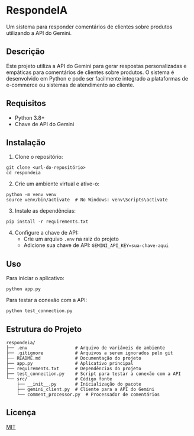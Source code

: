 # RespondeIA

Um sistema para responder comentários de clientes sobre produtos utilizando a API do Gemini.

## Descrição

Este projeto utiliza a API do Gemini para gerar respostas personalizadas e empáticas para comentários de clientes sobre produtos. O sistema é desenvolvido em Python e pode ser facilmente integrado a plataformas de e-commerce ou sistemas de atendimento ao cliente.

## Requisitos

- Python 3.8+
- Chave de API do Gemini

## Instalação

1. Clone o repositório:
```
git clone <url-do-repositório>
cd respondeia
```

2. Crie um ambiente virtual e ative-o:
```
python -m venv venv
source venv/bin/activate  # No Windows: venv\Scripts\activate
```

3. Instale as dependências:
```
pip install -r requirements.txt
```

4. Configure a chave de API:
   - Crie um arquivo `.env` na raiz do projeto
   - Adicione sua chave de API: `GEMINI_API_KEY=sua-chave-aqui`

## Uso

Para iniciar o aplicativo:

```
python app.py
```

Para testar a conexão com a API:

```
python test_connection.py
```

## Estrutura do Projeto

```
respondeia/
├── .env                  # Arquivo de variáveis de ambiente
├── .gitignore            # Arquivos a serem ignorados pelo git
├── README.md             # Documentação do projeto
├── app.py                # Aplicativo principal
├── requirements.txt      # Dependências do projeto
├── test_connection.py    # Script para testar a conexão com a API
└── src/                  # Código fonte
    ├── __init__.py       # Inicialização do pacote
    ├── gemini_client.py  # Cliente para a API do Gemini
    └── comment_processor.py  # Processador de comentários
```

## Licença

[MIT](LICENSE)

